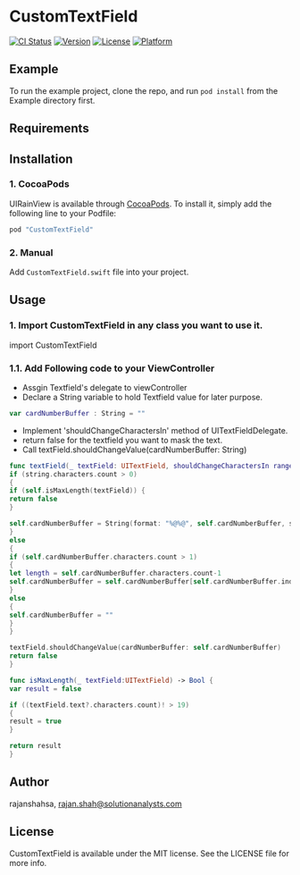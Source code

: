 # CustomTextField

[![CI Status](http://img.shields.io/travis/rajanshahsa/CustomTextField.svg?style=flat)](https://travis-ci.org/rajanshahsa/CustomTextField)
[![Version](https://img.shields.io/cocoapods/v/CustomTextField.svg?style=flat)](http://cocoapods.org/pods/CustomTextField)
[![License](https://img.shields.io/cocoapods/l/CustomTextField.svg?style=flat)](http://cocoapods.org/pods/CustomTextField)
[![Platform](https://img.shields.io/cocoapods/p/CustomTextField.svg?style=flat)](http://cocoapods.org/pods/CustomTextField)

## Example

To run the example project, clone the repo, and run `pod install` from the Example directory first.

## Requirements

## Installation

### 1. CocoaPods

UIRainView is available through [CocoaPods](http://cocoapods.org). To install
it, simply add the following line to your Podfile:

```ruby
pod "CustomTextField"
```

### 2. Manual

Add `CustomTextField.swift` file into your project.

## Usage

### 1. Import CustomTextField in any class you want to use it.

import CustomTextField

### 1.1. Add Following code to your ViewController

- Assgin Textfield's delegate to viewController
- Declare a String variable to hold Textfield value for later purpose.
```swift
var cardNumberBuffer : String = ""
```
- Implement 'shouldChangeCharactersIn' method of UITextFieldDelegate.
- return false for the textfield you want to mask the text.
- Call textField.shouldChangeValue(cardNumberBuffer: String)
```swift
func textField(_ textField: UITextField, shouldChangeCharactersIn range: NSRange, replacementString string: String) -> Bool {
if (string.characters.count > 0)
{
if (self.isMaxLength(textField)) {
return false
}

self.cardNumberBuffer = String(format: "%@%@", self.cardNumberBuffer, string)
}
else
{
if (self.cardNumberBuffer.characters.count > 1)
{
let length = self.cardNumberBuffer.characters.count-1
self.cardNumberBuffer = self.cardNumberBuffer[self.cardNumberBuffer.index(self.cardNumberBuffer.startIndex, offsetBy: 0)...self.cardNumberBuffer.index(self.cardNumberBuffer.startIndex, offsetBy: length-1)]
}
else
{
self.cardNumberBuffer = ""
}
}

textField.shouldChangeValue(cardNumberBuffer: self.cardNumberBuffer)
return false
}

func isMaxLength(_ textField:UITextField) -> Bool {
var result = false

if ((textField.text?.characters.count)! > 19)
{
result = true
}

return result
}
```


<!--CustomTextField is available through [CocoaPods](http://cocoapods.org). To install-->
<!--it, simply add the following line to your Podfile:-->
<!---->
<!--```ruby-->
<!--pod "CustomTextField"-->
<!--```-->

## Author

rajanshahsa, rajan.shah@solutionanalysts.com

## License

CustomTextField is available under the MIT license. See the LICENSE file for more info.
